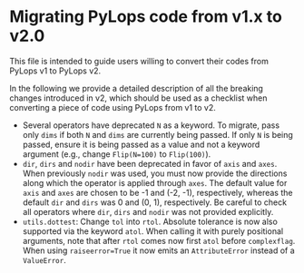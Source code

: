 # Migrating PyLops code from v1.x to v2.0

This file is intended to guide users willing to convert their codes from PyLops v1 to PyLops v2.

In the following we provide a detailed description of all the breaking changes introduced in v2, which
should be used as a checklist when converting a piece of code using PyLops from v1 to v2.

- Several operators have deprecated `N` as a keyword. To migrate, pass only `dims` if both `N` and `dims` are currently
  being passed. If only `N` is being passed, ensure it is being passed as a value and not a keyword argument (e.g.,
  change `Flip(N=100)` to `Flip(100)`).
- `dir`, `dirs` and `nodir` have been deprecated in favor of `axis` and `axes`. When previously `nodir` was used, you must now provide the directions along which the operator is applied through `axes`. The default value for `axis` and `axes` are chosen to be -1 and (-2, -1), respectively, whereas the default `dir` and `dirs` was 0 and (0, 1), respectively. Be careful to check all operators where `dir`, `dirs` and `nodir` was not provided explicitly.
- `utils.dottest`: Change `tol` into `rtol`. Absolute tolerance is now also supported via the keyword `atol`.
  When calling it with purely positional arguments, note that after `rtol` comes now first `atol` before `complexflag`.
  When using `raiseerror=True` it now emits an `AttributeError` instead of a `ValueError`.
